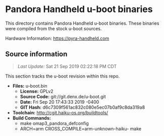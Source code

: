 Pandora Handheld u-boot binaries
===================

This directory contains Pandora Handheld u-boot binaries.
These binaries were compiled from the stock u-boot sources.

Hardware Information: <https://pyra-handheld.com>

Source information
-------------
> *Last Update:* Sat 21 Sep 2019 02:22:18 PM CDT

This section tracks the u-boot revision within this repo.

* **Files:**  u-boot.bin
  * **License:** GPLv2
  * **Source Code:** git://git.denx.de/u-boot.git
  * **Date:** Fri Sep 20 17:43:33 2019 -0400
  * **GIT Hash:** d6c7309f561ac832c080e5ec07b0af9c8da319a8
* **Toolchain:** http://cgit.haiku-os.org/buildtools/
* **Build Commands:**
  * make omap3_pandora_defconfig
  * ARCH=arm CROSS_COMPILE=arm-unknown-haiku- make
